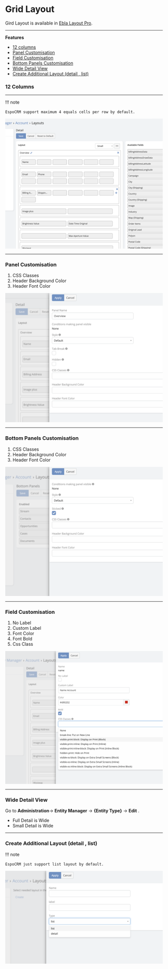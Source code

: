 # Grid Layout

Gird Layout is available in [Ebla Layout Pro](https://www.eblasoft.com.tr/espocrm-extension-page/espocrm-layout-pro).

---

**Features**

* [12 columns](#12-columns)
* [Panel Customisation](#Panel-customisation)
* [Field Customisation](#field-customisation)
* [Bottom Panels Customisation](#bottom-panels-customisation)
* [Wide Detail View](#wide-detail-view)
* [Create Additional Layout (detail , list)](#create-additional-layout-detail--list)

### 12 Columns

---

!!! note

    EspoCRM support maximum 4 equals cells per row by default.

![12](../../_static/images/extensions/ebla-layout-pro/12-columns.png)

---

### Panel Customisation

1. CSS Classes
2. Header Background Color
3. Header Font Color

![panel](../../_static/images/extensions/ebla-layout-pro/panel-customisation.png)

---

### Bottom Panels Customisation

1. CSS Classes
2. Header Background Color
3. Header Font Color

![bottom](../../_static/images/extensions/ebla-layout-pro/bottom-panels-customisation.png)

---

### Field Customisation

1. No Label
2. Custom Label
3. Font Color
4. Font Bold
5. Css Class

![field](../../_static/images/extensions/ebla-layout-pro/field-customisation.png)

---

### Wide Detail View

Go to **Administration**-> **Entity Manager** -> **{Entity Type}** -> **Edit** .

* Full Detail is Wide
* Small Detail is Wide

---

### Create Additional Layout (detail , list)

!!! note

    EspoCRM just support list layout by default.

![additional](../../_static/images/extensions/ebla-layout-pro/additional-layout.png)
